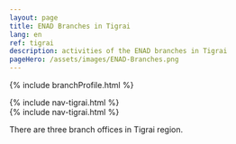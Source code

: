 ```yaml
---
layout: page
title: ENAD Branches in Tigrai
lang: en
ref: tigrai
description: activities of the ENAD branches in Tigrai
pageHero: /assets/images/ENAD-Branches.png
---
```

<p>{% include branchProfile.html %}</p>
<aside class="post-aside">
  {% include nav-tigrai.html %}
</aside>
<div class="post-content">
  {% include nav-tigrai.html %}
  <div>
  	<p>
  		There are three branch offices in Tigrai region.
  	</p>
  </div>
</div>